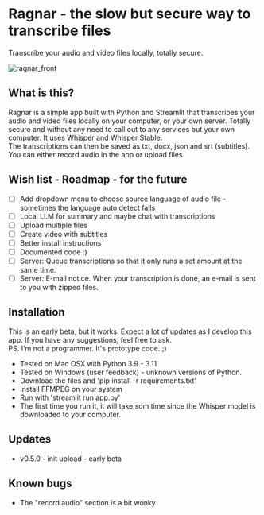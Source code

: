 # Ragnar - the slow but secure way to transcribe files
Transcribe your audio and video files locally, totally secure.

![ragnar_front](https://github.com/mickekring/ragnar/assets/10948066/9729907c-8168-49b0-a67f-a2a823df6b81)

## What is this?
Ragnar is a simple app built with Python and Streamlit that transcribes your audio and video files locally on your computer, or your own server. Totally secure and without any need to call out to any services but your own computer. It uses Whisper and Whisper Stable.
<br />The transcriptions can then be saved as txt, docx, json and srt (subtitles). You can either record audio in the app or upload files.

## Wish list - Roadmap - for the future
- [ ] Add dropdown menu to choose source language of audio file - sometimes the language auto detect fails 
- [ ] Local LLM for summary and maybe chat with transcriptions
- [ ] Upload multiple files
- [ ] Create video with subtitles
- [ ] Better install instructions
- [ ] Documented code :)
- [ ] Server: Queue transcriptions so that it only runs a set amount at the same time.
- [ ] Server: E-mail notice. When your transcription is done, an e-mail is sent to you with zipped files.

## Installation
This is an early beta, but it works. Expect a lot of updates as I develop this app. If you have any suggestions, feel free to ask.<br />
PS. I'm not a programmer. It's prototype code. ;) 
<br />
* Tested on Mac OSX with Python 3.9 - 3.11
* Tested on Windows (user feedback) - unknown versions of Python.
* Download the files and 'pip install -r requirements.txt'
* Install FFMPEG on your system
* Run with 'streamlit run app.py'
* The first time you run it, it will take som time since the Whisper model is downloaded to your computer.

## Updates
* v0.5.0 - init upload - early beta

## Known bugs
* The "record audio" section is a bit wonky

